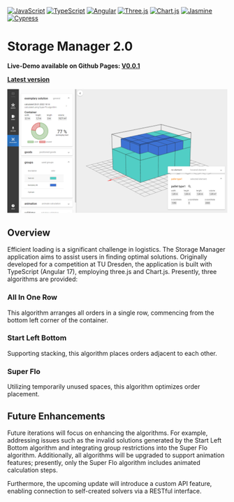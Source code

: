 [![JavaScript](https://img.shields.io/badge/JavaScript-F7DF1E.svg?style=for-the-badge&logo=JavaScript&logoColor=black)](https://github.com)
[![TypeScript](https://img.shields.io/badge/TypeScript-3178C6.svg?style=for-the-badge&logo=TypeScript&logoColor=white)](https://github.com)
[![Angular](https://img.shields.io/badge/Angular-DD0031.svg?style=for-the-badge&logo=Angular&logoColor=white)](https://github.com)
[![Three.js](https://img.shields.io/badge/Three.js-000000.svg?style=for-the-badge&logo=threedotjs&logoColor=white)](https://github.com)
[![Chart.js](https://img.shields.io/badge/Chart.js-FF6384.svg?style=for-the-badge&logo=chartdotjs&logoColor=white)](https://github.com)
[![Jasmine](https://img.shields.io/badge/Jasmine-8A4182.svg?style=for-the-badge&logo=Jasmine&logoColor=white)](https://github.com)
[![Cypress](https://img.shields.io/badge/Cypress-17202C.svg?style=for-the-badge&logo=Cypress&logoColor=white)](https://github.com)

# Storage Manager 2.0

**Live-Demo available on Github Pages: [V0.0.1](https://sebleich.github.io/storage-manager-2.0)**

**[Latest version](https://sebleich.de)**

![Preview of a solution](github/demo.PNG)

## Overview

Efficient loading is a significant challenge in logistics. 
The Storage Manager application aims to assist users in finding optimal solutions. 
Originally developed for a competition at TU Dresden, the application is built with TypeScript (Angular 17), employing three.js and Chart.js. 
Presently, three algorithms are provided:

### All In One Row

This algorithm arranges all orders in a single row, commencing from the bottom left corner of the container.

### Start Left Bottom

Supporting stacking, this algorithm places orders adjacent to each other.

### Super Flo

Utilizing temporarily unused spaces, this algorithm optimizes order placement.

## Future Enhancements

Future iterations will focus on enhancing the algorithms. For example, addressing issues such as the invalid solutions generated by the Start Left Bottom algorithm and integrating group restrictions into the Super Flo algorithm. Additionally, all algorithms will be upgraded to support animation features; presently, only the Super Flo algorithm includes animated calculation steps.

Furthermore, the upcoming update will introduce a custom API feature, enabling connection to self-created solvers via a RESTful interface.
